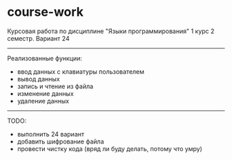 # course-work
Курсовая работа по дисциплине "Языки программирования"
1 курс 2 семестр. Вариант 24

---
Реализованные функции:
- ввод данных с клавиатуры пользователем
- вывод данных
- запись и чтение из файла
- изменение данных
- удаление данных

---
TODO:
- выполнить 24 вариант
- добавить шифрование файла
- провести чистку кода (вряд ли буду делать, потому что умру)